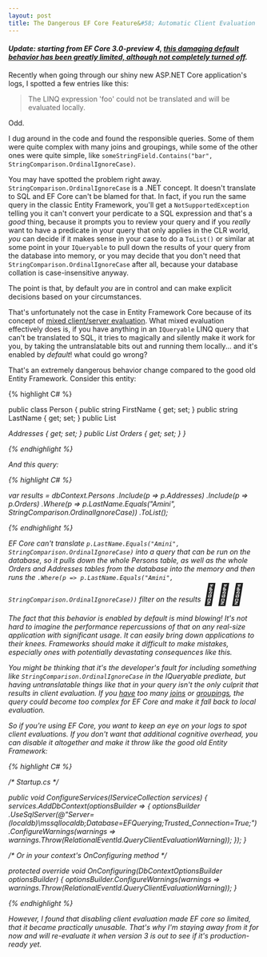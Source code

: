 ```yaml
---
layout: post
title: The Dangerous EF Core Feature&#58; Automatic Client Evaluation
---
```


#### _Update: starting from EF Core 3.0-preview 4, [this damaging default behavior has been greatly limited, although not completely turned off](https://docs.microsoft.com/en-us/ef/core/what-is-new/ef-core-3.0/breaking-changes#linq-queries-are-no-longer-evaluated-on-the-client)._

Recently when going through our shiny new ASP.NET Core application's logs, I spotted a few entries like this:

> The LINQ expression 'foo' could not be translated and will be evaluated locally.

Odd.

I dug around in the code and found the responsible queries. Some of them were quite complex with many joins and groupings, while some of the other ones were quite simple<!--more-->, like `someStringField.Contains("bar", StringComparison.OrdinalIgnoreCase)`.

You may have spotted the problem right away. `StringComparison.OrdinalIgnoreCase` is a .NET concept. It doesn't translate to SQL and EF Core can't be blamed for that. In fact, if you run the same query in the classic Entity Framework, you'll get a `NotSupportedException` telling you it can't convert your perdicate to a SQL expression and that's a _good_ thing, because it prompts you to review your query and if you _really_ want to have a predicate in your query that only applies in the CLR world, _you_ can decide if it makes sense in your case to do a `ToList()` or similar at some point in your `IQueryable` to pull down the results of your query from the database into memory, or you may decide that you don't need that `StringComparison.OrdinalIgnoreCase` after all, because your database collation is case-insensitive anyway.

The point is that, by default _you_ are in control and can make explicit decisions based on your circumstances.

That's unfortunately not the case in Entity Framework Core because of its concept of [mixed client/server evaluation](https://docs.microsoft.com/en-us/ef/core/querying/client-eval). What mixed evaluation effectively does is, if you have anything in an `IQueryable` LINQ query that can't be translated to SQL, it tries to magically and silently make it work for you, by taking the untranslatable bits out and running them locally... and it's enabled by _default_! what could go wrong?

That's an extremely dangerous behavior change compared to the good old Entity Framework. Consider this entity:

{% highlight C# %}

public class Person
{
	public string FirstName { get; set; }
	public string LastName { get; set; }
	public List<Address> Addresses { get; set; }
	public List<Order> Orders { get; set; }
}

{% endhighlight %}

And this query:

{% highlight C# %}

var results = dbContext.Persons
	.Include(p => p.Addresses)
	.Include(p => p.Orders)
	.Where(p => p.LastName.Equals("Amini", StringComparison.OrdinalIgnoreCase))
	.ToList();

{% endhighlight %}

EF Core can't translate `p.LastName.Equals("Amini", StringComparison.OrdinalIgnoreCase)` into a query that can be run on the database, so it pulls down the _whole_ Persons table, as well as the _whole_ Orders and Addresses tables from the database into the memory and _then_ runs the `.Where(p => p.LastName.Equals("Amini", StringComparison.OrdinalIgnoreCase))` filter on the results <span style="font-size: 3em">🤦🏻‍♂️</span>

The fact that this behavior is enabled by default is _mind blowing_! It's not hard to imagine the performance repercussions of that on any real-size application with significant usage. It can easily bring down applications to their knees. Frameworks should make it difficult to make mistakes, especially ones with potentially devastating consequences like this.

You might be thinking that it's the developer's fault for including something like `StringComparison.OrdinalIgnoreCase` in the IQueryable prediate, but having untranslatable things like that in your query isn't the only culprit that results in client evaluation. If you [have](https://github.com/aspnet/EntityFrameworkCore/issues/6245) too many [joins](https://stackoverflow.com/questions/45237492/ef-core-could-not-be-translated-and-will-be-evaluated-locally) or [groupings](https://github.com/aspnet/EntityFrameworkCore/issues/12255), the query could become too complex for EF Core and make it fall back to local evaluation.

So if you're using EF Core, you want to keep an eye on your logs to spot client evaluations. If you don't want that additional cognitive overhead, you can disable it altogether and make it throw like the good old Entity Framework:

{% highlight C# %}

/* Startup.cs */

public void ConfigureServices(IServiceCollection services)
{
	services.AddDbContext<YourContext>(optionsBuilder =>
	{
		optionsBuilder
			.UseSqlServer(@"Server=(localdb)\mssqllocaldb;Database=EFQuerying;Trusted_Connection=True;")
			.ConfigureWarnings(warnings => warnings.Throw(RelationalEventId.QueryClientEvaluationWarning));
	});
}

/* Or in your context's OnConfiguring method */

protected override void OnConfiguring(DbContextOptionsBuilder optionsBuilder)
{
	optionsBuilder.ConfigureWarnings(warnings => warnings.Throw(RelationalEventId.QueryClientEvaluationWarning));
}

{% endhighlight %}

However, I found that disabling client evaluation made EF core so limited, that it became practically unusable. That's why I'm staying away from it for now and will re-evaluate it when version 3 is out to see if it's production-ready yet.